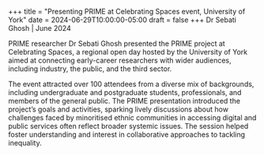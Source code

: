 +++
title = "Presenting PRIME at Celebrating Spaces event, University of York"
date = 2024-06-29T10:00:00-05:00
draft = false
+++
Dr Sebati Ghosh | June 2024

PRIME researcher Dr Sebati Ghosh presented the PRIME project at Celebrating Spaces, a regional open day hosted by the University of York aimed at connecting early-career researchers with wider audiences, including industry, the public, and the third sector.

The event attracted over 100 attendees from a diverse mix of backgrounds, including undergraduate and postgraduate students, professionals, and members of the general public. The PRIME presentation introduced the project’s goals and activities, sparking lively discussions about how challenges faced by minoritised ethnic communities in accessing digital and public services often reflect broader systemic issues. The session helped foster understanding and interest in collaborative approaches to tackling inequality.